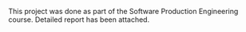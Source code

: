 This project was done as part of the Software Production Engineering course. Detailed report has been attached.
